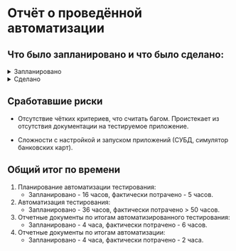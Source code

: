 # Отчёт о проведённой автоматизации

## Что было запланировано и что было сделано:

<details><summary>Запланировано</summary>
  
1. 
   * Автоматизация позитивных и негативных сценариев, тестирования сервисов покупки туров ("Оплата по карте" и "Кредит по данным карты");
   * Автоматизация API;
   * Реализация поддержки БД MySQL и PostgeSQL;
  
2. Интеграция с системой репортов Allure.   
  
3. Подготовке отчётных документов по итогам автоматизированного тестирования.
</details>
   
<details><summary>Сделано</summary>
  
1. В соответствии с планом автоматизации ([Plan.md](Plan.md)) реализовано всё запланированное.

2. Подключена и настроена интеграция с системой репортов Allure.
   
3. По завершении тестирования сформирован ([отчет по итогам тестирования](Report.md)):

</details>
   
## Сработавшие риски
* Отсутствие чётких критериев, что считать багом. Проистекает из отсутствия документации на тестируемое приложение.

* Сложности с настройкой и запуском приложений (СУБД, симулятор банковских карт).


## Общий итог по времени
1. Планирование автоматизации тестирования:
    * Запланировано - 16 часов, фактически потрачено - 5 часов.
2. Автоматизация тестирования: 
    * Запланировано - 36 часов, фактически потрачено > 50 часов.
3. Отчетные документы по итогам автоматизированного тестирования: 
    * Запланировано - 4 часа, фактически потрачено - 6 часов.
4. Отчетные документы по итогам автоматизации: 
    * Запланировано - 4 часа, фактически потрачено - 2 часа.
